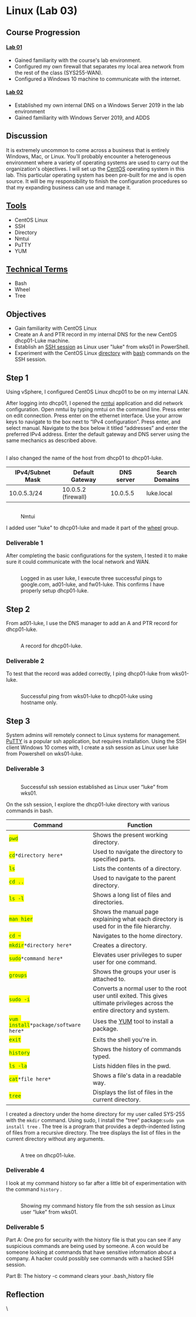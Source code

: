 # Linux (Lab 03)

## Course Progression

#### [Lab 01](virtual-firewall-and-windows-10-configuration-lab-01.md)

* Gained familiarity with the course's lab environment.&#x20;
* Configured my own firewall that separates my local area network from the rest of the class (SYS255-WAN).&#x20;
* Configured a Windows 10 machine to communicate with the internet.&#x20;

#### [Lab 02](windows-server-2019-adds-and-dns-lab-02.md)&#x20;

* Established my own internal DNS on a Windows Server 2019 in the lab environment&#x20;
* Gained familiarity with Windows Server 2019, and ADDS&#x20;

## Discussion&#x20;

It is extremely uncommon to come across a business that is entirely Windows, Mac, or Linux. You'll probably encounter a heterogeneous environment where a variety of operating systems are used to carry out the organization's objectives. I will set up the [CentOS](../tools.md#centos-linux) operating system in this lab. This particular operating system has been pre-built for me and is open source. It will be my responsibility to finish the configuration procedures so that my expanding business can use and manage it. &#x20;

## [Tools](../tools.md)&#x20;

* CentOS Linux&#x20;
* SSH&#x20;
* Directory
* Nmtui
* PuTTY
* YUM

## [Technical Terms](../technical-terms.md)&#x20;

* Bash
* Wheel
* Tree

## Objectives&#x20;

* Gain familiarity with CentOS Linux&#x20;
* Create an A and PTR record in my internal DNS for the new CentOS dhcp01-Luke machine.&#x20;
* Establish an [SSH session](../tools.md#ssh) as Linux user "luke" from wks01 in PowerShell.
* Experiment with the CentOS Linux [directory](../tools.md#directory) with [bash](../technical-terms.md#bash) commands on the SSH session.

## Step 1&#x20;

Using vSphere, I configured CentOS Linux dhcp01 to be on my internal LAN. &#x20;

After logging into dhcp01, I opened the [nmtui](../tools.md#nmtui) application and did network configuration. Open nmtui by typing nmtui on the command line. Press enter on edit connection. Press enter on the ethernet interface. Use your arrow keys to navigate to the box next to “IPv4 configuration”. Press enter, and select manual. Navigate to the box below it titled “addresses” and enter the preferred IPv4 address. Enter the default gateway and DNS server using the same mechanics as described above.

\
&#x20;I also changed the name of the host from dhcp01 to dhcp01-luke.

| IPv4/Subnet Mask | Default Gateway     | DNS server | Search Domains |
| ---------------- | ------------------- | ---------- | -------------- |
| 10.0.5.3/24      | 10.0.5.2 (firewall) | 10.0.5.5   | luke.local     |

<figure><img src="../../.gitbook/assets/image (5) (1) (1) (1) (1).png" alt=""><figcaption><p>Nmtui</p></figcaption></figure>

I added user "luke" to dhcp01-luke and made it part of the [wheel](../technical-terms.md#wheel) group.&#x20;

### Deliverable 1

After completing the basic configurations for the system, I tested it to make sure it could communicate with the local network and WAN.&#x20;

<figure><img src="https://lh5.googleusercontent.com/mCvDnXsnKK3_-oRsKKA6a7uNhmJasHzEqCv-sKkacO_oq5it4Jr_hWTmHj6FejnD0zF8HH3A_fLtWbnWpxjh1l96SfyRpHzgb4dXJljKdvjuWmo3sVwgjjIEnfg0BDfyNnIqdesKO7LrNRS_f-4w9o4" alt=""><figcaption><p>Logged in as user luke, I execute three successful pings  to google.com, ad01-luke, and fw01-luke. This confirms I have properly setup dhcp01-luke.</p></figcaption></figure>

## Step 2

From ad01-luke, I use the DNS manager to add an A and PTR record for dhcp01-luke.&#x20;

<figure><img src="../../.gitbook/assets/image (9).png" alt=""><figcaption><p>A record for dhcp01-luke.</p></figcaption></figure>

### Deliverable 2

To test that the record was added correctly, I ping dhcp01-luke from wks01-luke.

<figure><img src="https://lh6.googleusercontent.com/iauQMTBo0zZSJM5kKxP5UTiinDL_SJOliF_W4mvz6qLQjoE5_D7fzHE60SmveK2cNebKBOG3-gxvqMsFf7iVfewKYoPyMupJg3FJruGUeh1c4KOovJZf_mmyDq0Bg_dsz5uDQH3jvxrSaghZ71nbJEI" alt=""><figcaption><p>Successful ping from wks01-luke to dhcp01-luke using hostname only.</p></figcaption></figure>

## Step 3&#x20;

System admins will remotely connect to Linux systems for management. [PuTTY](../tools.md#putty) is a popular ssh application, but requires installation. Using the SSH client Windows 10 comes with, I create a ssh session as Linux user luke from Powershell on wks01-luke.

### Deliverable 3

<figure><img src="https://lh5.googleusercontent.com/qBWcRsMHSnxyC-2imlWxpeAd65XVfOJigGkE3djpqrjNNn-FEBtDD7LpfVm0dmZ9L29xix8JmsVjuqHk-LSf7sRGiHMkbjckVtUzGbHHXqx7h7MyIX7xvlYMoPweoJ06inQGE-S3Ue9UYKFsIZhQ4rs" alt=""><figcaption><p>Successful ssh session established as Linux user “luke” from wks01.</p></figcaption></figure>

On the ssh session, I explore the dhcp01-luke directory with various commands in bash.&#x20;

| Command                                                                  | Function                                                                                                                     |
| ------------------------------------------------------------------------ | ---------------------------------------------------------------------------------------------------------------------------- |
| <mark style="color:green;">`pwd`</mark>                                  | Shows the present working directory.                                                                                         |
| <mark style="color:green;">`cd`</mark>`*directory here*`                 | Used to navigate the directory to specified parts.                                                                           |
| <mark style="color:green;">`ls`</mark>                                   | Lists the contents of a directory.                                                                                           |
| <mark style="color:green;">`cd ..`</mark>                                | Used to navigate to the parent directory.                                                                                    |
| <mark style="color:green;">`ls -l`</mark>                                | Shows a long list of files and directories.                                                                                  |
| <mark style="color:green;">`man hier`</mark>                             | Shows the manual page explaining what each directory is used for in the file hierarchy.                                      |
| <mark style="color:green;">`cd ~`</mark>                                 | Navigates to the home directory.                                                                                             |
| <mark style="color:green;">`mkdir`</mark>`*directory here*`              | Creates a directory.                                                                                                         |
| <mark style="color:green;">`sudo`</mark>`*command here*`                 | Elevates user privileges to super user for one command.                                                                      |
| <mark style="color:green;">`groups`</mark>                               | Shows the groups your user is attached to.                                                                                   |
| <mark style="color:green;">`sudo -i`</mark>                              | Converts a normal user to the root user until exited. This gives ultimate privileges across the entire directory and system. |
| <mark style="color:green;">`yum install`</mark>`*package/software here*` | Uses the [YUM](../tools.md#yum) tool to install a package.                                                                   |
| <mark style="color:green;">`exit`</mark>                                 | Exits the shell you're in.                                                                                                   |
| <mark style="color:green;">`history`</mark>                              | Shows the history of commands typed.                                                                                         |
| <mark style="color:green;">`ls -la`</mark>                               | Lists hidden files in the pwd.                                                                                               |
| <mark style="color:green;">`cat`</mark>`*file here*`                     | Shows a file's data in a readable way.                                                                                       |
| <mark style="color:green;">`tree`</mark>                                 | Displays the list of files in the current directory.                                                                         |

I created a directory under the home directory for my user called SYS-255 with the `mkdir` command. Using sudo, I install the "tree" package:`sudo yum install tree` . The tree is a program that provides a depth-indented listing of files from a recursive directory. The tree displays the list of files in the current directory without any arguments.&#x20;

<figure><img src="../../.gitbook/assets/image (7) (1).png" alt=""><figcaption><p>A tree on dhcp01-luke.</p></figcaption></figure>

### Deliverable 4

I look at my command history so far after a little bit of experimentation with the command `history` .

<figure><img src="https://lh6.googleusercontent.com/7_vMyJKzdLJO-BoY8QC0bfkG1a998rj8ocIP7hmUJxWn9iI3p2ad7q7EGgU1yvSq6SWU83QcC2YmDJKWd6ysXPAa_o1jfuHSSDdhXk4t3TD2xdSQtAB4TIi1fQwYHaoUtTo8-Mo-HAVABoHhxhaixcQ" alt=""><figcaption><p>Showing my command history file from the ssh session as Linux user “luke” from wks01.</p></figcaption></figure>

### Deliverable 5

Part A: One pro for security with the history file is that you can see if any suspicious commands are being used by someone. A con would be someone looking at commands that have sensitive information about a company. A hacker could possibly see commands with a hacked SSH session.

Part B: The history -c command clears your .bash\_history file

## Reflection





\
